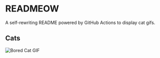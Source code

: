 # READMEOW

A self-rewriting README powered by GitHub Actions to display cat gifs.

## Cats

![Bored Cat GIF](https://media4.giphy.com/media/v1.Y2lkPTlhY2QwMmRheDllaHY3Mmh6am85Z2ozMGVucTA2enkzajFwZjV0NmlnbW9nZ3IzdyZlcD12MV9naWZzX3NlYXJjaCZjdD1n/mlvseq9yvZhba/200.gif)
